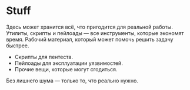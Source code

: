 # Stuff

Здесь может хранится всё, что пригодится для реальной работы. Утилиты, скрипты и пейлоады — все инструменты, которые экономят время. Рабочий материал, который может помочь решить задачу быстрее.

- Скрипты для пентеста.
- Пейлоады для эксплуатации уязвимостей.
- Прочие вещи, которые могут сгодиться.

Без лишнего шума — только то, что реально нужно.
